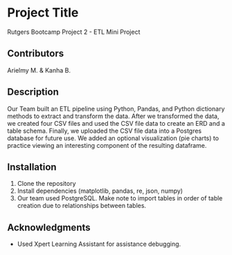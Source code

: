 # Project Title
Rutgers Bootcamp Project 2 - ETL Mini Project

## Contributors
Arielmy M. & Kanha B.

## Description
Our Team built an ETL pipeline using Python, Pandas, and Python dictionary methods to extract and transform the data. 
After we transformed the data, we created four CSV files and used the CSV file data to create an ERD and a table schema. 
Finally, we uploaded the CSV file data into a Postgres database for future use. 
We added an optional visualization (pie charts) to practice viewing an interesting component of the resulting dataframe.

## Installation
1. Clone the repository
2. Install dependencies (matplotlib, pandas, re, json, numpy)
3. Our team used PostgreSQL. Make note to import tables in order of table creation due to relationships between tables.

## Acknowledgments
- Used Xpert Learning Assistant for assistance debugging.
